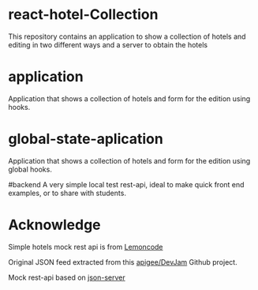 # react-hotel-Collection

This repository contains an application to show a collection of hotels and editing in two different ways and a server to obtain the hotels

# application
Application that shows a collection of hotels and form for the edition using hooks.

# global-state-aplication
Application that shows a collection of hotels and form for the edition using global hooks.

#backend
A very simple local test rest-api, ideal to make quick front end examples, or to share with students.

# Acknowledge

Simple hotels mock rest api is from [Lemoncode](https://github.com/Lemoncode/simple-hotels-mock-rest-api)

Original JSON feed extracted from this [apigee/DevJam](https://github.com/apigee/DevJam/blob/master/Resources/hotels-data.json) Github project.

Mock rest-api based on [json-server](https://github.com/typicode/json-server)
